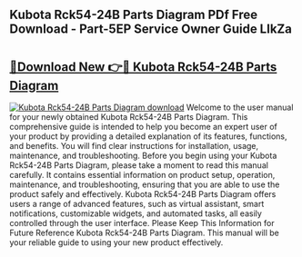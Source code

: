 ## Kubota Rck54-24B Parts Diagram PDf Free Download - Part-5EP Service Owner Guide LIkZa

# <h2><a href="http://dftsth.blite.top/?on=Kubota+Rck54-24B+Parts+Diagram">🔗Download New 👉🔴 Kubota Rck54-24B Parts Diagram</a></h2>

[![Kubota Rck54-24B Parts Diagram download](https://i.imgur.com/lujVjoI.png)](http://dftsth.blite.top/?on=Kubota+Rck54-24B+Parts+Diagram)
Welcome to the user manual for your newly obtained Kubota Rck54-24B Parts Diagram. This comprehensive guide is intended to help you become an expert user of your product by providing a detailed explanation of its features, functions, and benefits. You will find clear instructions for installation, usage, maintenance, and troubleshooting. Before you begin using your Kubota Rck54-24B Parts Diagram, please take a moment to read this manual carefully. It contains essential information on product setup, operation, maintenance, and troubleshooting, ensuring that you are able to use the product safely and effectively. Kubota Rck54-24B Parts Diagram offers users a range of advanced features, such as virtual assistant, smart notifications, customizable widgets, and automated tasks, all easily controlled through the user interface. Please Keep This Information for Future Reference Kubota Rck54-24B Parts Diagram. This manual will be your reliable guide to using your new product effectively.
